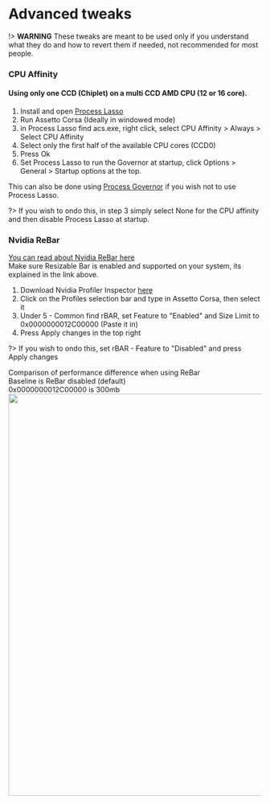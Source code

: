 # Advanced tweaks
!> **WARNING** These tweaks are meant to be used only if you understand what they do and how to revert them if needed, not recommended for most people.

### CPU Affinity
#### Using only one CCD (Chiplet) on a multi CCD AMD CPU (12 or 16 core).
1. Install and open [Process Lasso](https://bitsum.com/) 
2. Run Assetto Corsa (Ideally in windowed mode)
3. in Process Lasso find acs.exe, right click, select CPU Affinity > Always > Select CPU Affinity
4. Select only the first half of the available CPU cores (CCD0)
5. Press Ok
6. Set Process Lasso to run the Governor at startup, click Options > General > Startup options at the top.

This can also be done using [Process Governor](https://github.com/SystemXFiles/process-governor) if you wish not to use Process Lasso.

?> If you wish to ondo this, in step 3 simply select None for the CPU affinity and then disable Process Lasso at startup.

### Nvidia ReBar
[You can read about Nvidia ReBar here](https://www.rockpapershotgun.com/what-is-resizable-bar-and-should-you-use-it)  
Make sure Resizable Bar is enabled and supported on your system, its explained in the link above.  

1. Download Nvidia Profiler Inspector [here](https://github.com/Orbmu2k/nvidiaProfileInspector/releases)
2. Click on the Profiles selection bar and type in Assetto Corsa, then select it
3. Under 5 - Common find rBAR, set Feature to "Enabled" and Size Limit to 0x0000000012C00000 (Paste it in)
4. Press Apply changes in the top right

?> If you wish to ondo this, set  rBAR - Feature to "Disabled" and press Apply changes

Comparison of performance difference when using ReBar  
Baseline is ReBar disabled (default)  
0x0000000012C00000 is 300mb  
<img src="https://github.com/user-attachments/assets/79d0b521-cb77-451e-9861-5703f431c0ba" width="800">  

